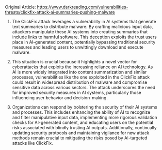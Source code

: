 Original Article: https://www.darkreading.com/vulnerabilities-threats/clickfix-attack-ai-summaries-pushing-malware

1) The ClickFix attack leverages a vulnerability in AI systems that generate text summaries to distribute malware. By crafting malicious input data, attackers manipulate these AI systems into creating summaries that include links to harmful software. This deception exploits the trust users place in AI-generated content, potentially bypassing traditional security measures and leading users to unwittingly download and execute malware.

2) This situation is crucial because it highlights a novel vector for cyberattacks that exploits the increasing reliance on AI technology. As AI is more widely integrated into content summarization and similar processes, vulnerabilities like the one exploited in the ClickFix attack could result in widespread distribution of malware and compromise sensitive data across various sectors. The attack underscores the need for improved security measures in AI systems, particularly those influencing user behavior and decision-making.

3) Organizations can respond by bolstering the security of their AI systems and processes. This includes enhancing the ability of AI to recognize and filter manipulative input data, implementing more rigorous validation checks for AI-generated content, and educating users on the potential risks associated with blindly trusting AI outputs. Additionally, continually updating security protocols and maintaining vigilance for new attack methods remain crucial to mitigating the risks posed by AI-targeted attacks like ClickFix.